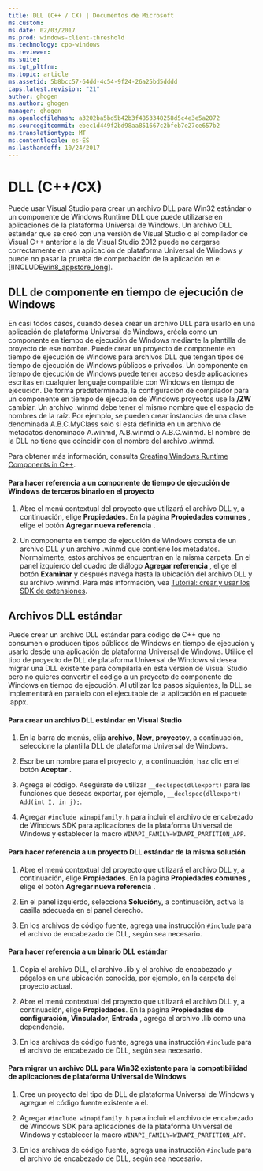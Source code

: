 ```yaml
---
title: DLL (C++ / CX) | Documentos de Microsoft
ms.custom: 
ms.date: 02/03/2017
ms.prod: windows-client-threshold
ms.technology: cpp-windows
ms.reviewer: 
ms.suite: 
ms.tgt_pltfrm: 
ms.topic: article
ms.assetid: 5b8bcc57-64dd-4c54-9f24-26a25bd5dddd
caps.latest.revision: "21"
author: ghogen
ms.author: ghogen
manager: ghogen
ms.openlocfilehash: a3202ba5bd5b42b3f4853348258d5c4e3e5a2072
ms.sourcegitcommit: ebec1d449f2bd98aa851667c2bfeb7e27ce657b2
ms.translationtype: MT
ms.contentlocale: es-ES
ms.lasthandoff: 10/24/2017
---
```

# <a name="dlls-ccx"></a>DLL (C++/CX)
Puede usar Visual Studio para crear un archivo DLL para Win32 estándar o un componente de Windows Runtime DLL que puede utilizarse en aplicaciones de la plataforma Universal de Windows. Un archivo DLL estándar que se creó con una versión de Visual Studio o el compilador de Visual C++ anterior a la de Visual Studio 2012 puede no cargarse correctamente en una aplicación de plataforma Universal de Windows y puede no pasar la prueba de comprobación de la aplicación en el [!INCLUDE[win8_appstore_long](../cppcx/includes/win8-appstore-long-md.md)].  
  
## <a name="windows-runtime-component-dlls"></a>DLL de componente en tiempo de ejecución de Windows  
 En casi todos casos, cuando desea crear un archivo DLL para usarlo en una aplicación de plataforma Universal de Windows, créela como un componente en tiempo de ejecución de Windows mediante la plantilla de proyecto de ese nombre. Puede crear un proyecto de componente en tiempo de ejecución de Windows para archivos DLL que tengan tipos de tiempo de ejecución de Windows públicos o privados. Un componente en tiempo de ejecución de Windows puede tener acceso desde aplicaciones escritas en cualquier lenguaje compatible con Windows en tiempo de ejecución. De forma predeterminada, la configuración de compilador para un componente en tiempo de ejecución de Windows proyectos use la **/ZW** cambiar. Un archivo .winmd debe tener el mismo nombre que el espacio de nombres de la raíz. Por ejemplo, se pueden crear instancias de una clase denominada A.B.C.MyClass solo si está definida en un archivo de metadatos denominado A.winmd, A.B.winmd o A.B.C.winmd. El nombre de la DLL no tiene que coincidir con el nombre del archivo .winmd.  
  
 Para obtener más información, consulta [Creating Windows Runtime Components in C++](/MicrosoftDocs/windows-uwp/blob/docs/windows-apps-src/winrt-components/creating-windows-runtime-components-in-cpp.md).  
  
#### <a name="to-reference-a-third-party-windows-runtime-component-binary-in-your-project"></a>Para hacer referencia a un componente de tiempo de ejecución de Windows de terceros binario en el proyecto  
  
1.  Abre el menú contextual del proyecto que utilizará el archivo DLL y, a continuación, elige **Propiedades**. En la página **Propiedades comunes** , elige el botón **Agregar nueva referencia** .  
  
2.  Un componente en tiempo de ejecución de Windows consta de un archivo DLL y un archivo .winmd que contiene los metadatos. Normalmente, estos archivos se encuentran en la misma carpeta. En el panel izquierdo del cuadro de diálogo **Agregar referencia** , elige el botón **Examinar** y después navega hasta la ubicación del archivo DLL y su archivo .winmd. Para más información, vea [Tutorial: crear y usar los SDK de extensiones](http://msdn.microsoft.com/en-us/001e2fca-3d56-43ab-a5e0-0561d085679f).  
  
## <a name="standard-dlls"></a>Archivos DLL estándar  
 Puede crear un archivo DLL estándar para código de C++ que no consumen o producen tipos públicos de Windows en tiempo de ejecución y usarlo desde una aplicación de plataforma Universal de Windows. Utilice el tipo de proyecto de DLL de plataforma Universal de Windows si desea migrar una DLL existente para compilarla en esta versión de Visual Studio pero no quieres convertir el código a un proyecto de componente de Windows en tiempo de ejecución. Al utilizar los pasos siguientes, la DLL se implementará en paralelo con el ejecutable de la aplicación en el paquete .appx.  
  
#### <a name="to-create-a-standard-dll-in-visual-studio"></a>Para crear un archivo DLL estándar en Visual Studio  
  
1.  En la barra de menús, elija **archivo**, **New**, **proyecto**y, a continuación, seleccione la plantilla DLL de plataforma Universal de Windows.  
  
2.  Escribe un nombre para el proyecto y, a continuación, haz clic en el botón **Aceptar** .  
  
3.  Agrega el código. Asegúrate de utilizar `__declspec(dllexport)` para las funciones que deseas exportar, por ejemplo, `__declspec(dllexport) Add(int I, in j);`.  
  
4.  Agregar `#include winapifamily.h` para incluir el archivo de encabezado de Windows SDK para aplicaciones de la plataforma Universal de Windows y establecer la macro `WINAPI_FAMILY=WINAPI_PARTITION_APP`.  
  
#### <a name="to-reference-a-standard-dll-project-from-the-same-solution"></a>Para hacer referencia a un proyecto DLL estándar de la misma solución  
  
1.  Abre el menú contextual del proyecto que utilizará el archivo DLL y, a continuación, elige **Propiedades**. En la página **Propiedades comunes** , elige el botón **Agregar nueva referencia** .  
  
2.  En el panel izquierdo, selecciona **Solución**y, a continuación, activa la casilla adecuada en el panel derecho.  
  
3.  En los archivos de código fuente, agrega una instrucción `#include` para el archivo de encabezado de DLL, según sea necesario.  
  
#### <a name="to-reference-a-standard-dll-binary"></a>Para hacer referencia a un binario DLL estándar  
  
1.  Copia el archivo DLL, el archivo .lib y el archivo de encabezado y pégalos en una ubicación conocida, por ejemplo, en la carpeta del proyecto actual.  
  
2.  Abre el menú contextual del proyecto que utilizará el archivo DLL y, a continuación, elige **Propiedades**. En la página **Propiedades de configuración**, **Vinculador**, **Entrada** , agrega el archivo .lib como una dependencia.  
  
3.  En los archivos de código fuente, agrega una instrucción `#include` para el archivo de encabezado de DLL, según sea necesario.  
  
#### <a name="to-migrate-an-existing-win32-dll-for-universal-windows-platform-app-compatibility"></a>Para migrar un archivo DLL para Win32 existente para la compatibilidad de aplicaciones de plataforma Universal de Windows  
  
1.  Cree un proyecto del tipo de DLL de plataforma Universal de Windows y agregue el código fuente existente a él.  
  
2.  Agregar `#include winapifamily.h` para incluir el archivo de encabezado de Windows SDK para aplicaciones de la plataforma Universal de Windows y establecer la macro `WINAPI_FAMILY=WINAPI_PARTITION_APP`.  
  
3.  En los archivos de código fuente, agrega una instrucción `#include` para el archivo de encabezado de DLL, según sea necesario.  
  

